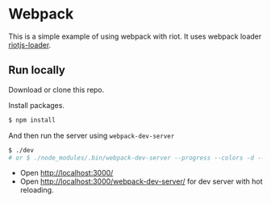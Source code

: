 # Webpack

This is a simple example of using webpack with riot. It uses webpack loader [riotjs-loader](https://github.com/esnunes/riotjs-loader).

## Run locally

Download or clone this repo.

Install packages.

```bash
$ npm install
```
And then run the server using `webpack-dev-server`

```bash
$ ./dev
# or $ ./node_modules/.bin/webpack-dev-server --progress --colors -d --port 3000
```

- Open [http://localhost:3000/](http://localhost:3000/)
- Open [http://localhost:3000/webpack-dev-server/](http://localhost:3000/webpack-dev-server/) for dev server with hot reloading.
